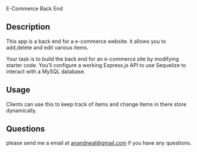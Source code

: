  E-Commerce Back End

## Description

This app is a back end for a e-commerce website. it allows you to add,delete and edit various items.

Your task is to build the back end for an e-commerce site by modifying starter code. You’ll configure a working Express.js API to use Sequelize to interact with a MySQL database.


## Usage
Clients can use this to keep track of items and change items in there store dynamically.


## Questions
please send me a email at anandneal@gmail.com if you have any questions.

